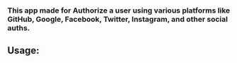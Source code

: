 ### This app made for Authorize a user using various platforms like **GitHub**, **Google**, **Facebook**, **Twitter**, **Instagram**, and other social auths.

## Usage:
